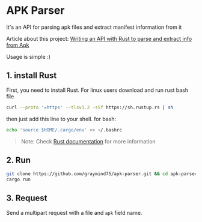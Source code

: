 # APK Parser

It's an API for parsing apk files and extract manifest information from it

Article about this project: [Writing an API with Rust to parse and extract info from Apk](https://benyaamin.com/post/writing-an-api-with-rust-to-parse-and-extract-info-from-apk/)

Usage is simple :)

## 1. install Rust

First, you need to install Rust. For linux users download and run rust bash file

```bash
curl --proto '=https' --tlsv1.2 -sSf https://sh.rustup.rs | sh
```

then just add this line to your shell. for bash:

```bash
echo 'source $HOME/.cargo/env' >> ~/.bashrc
```

> Note: Check [Rust documentation](https://www.rust-lang.org/tools/install) for more information

## 2. Run

```bash
git clone https://github.com/graymind75/apk-parser.git && cd apk-parser
cargo run
```

## 3. Request

Send a multipart request with a file and `apk` field name.

